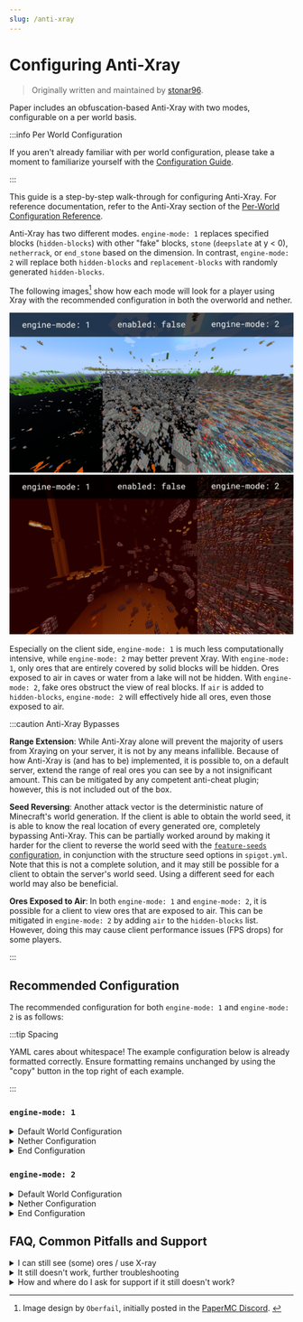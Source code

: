 ```yaml
---
slug: /anti-xray
---
```


# Configuring Anti-Xray

> Originally written and maintained by [stonar96](https://github.com/stonar96).

Paper includes an obfuscation-based Anti-Xray with two modes, configurable on a per world basis.

:::info Per World Configuration

If you aren't already familiar with per world configuration, please take a moment to familiarize
yourself with the [Configuration Guide](configuration.md).

:::

This guide is a step-by-step walk-through for configuring Anti-Xray. For reference documentation,
refer to the Anti-Xray section of the
[Per-World Configuration Reference](../reference/world-configuration.md#anti-xray).

Anti-Xray has two different modes. `engine-mode: 1` replaces specified blocks (`hidden-blocks`) with
other "fake" blocks, `stone` (`deepslate` at y < 0), `netherrack`, or `end_stone` based on the
dimension. In contrast, `engine-mode: 2` will replace both `hidden-blocks` and `replacement-blocks`
with randomly generated `hidden-blocks`.

The following images[^1] show how each mode will look for a player using Xray with the recommended
configuration in both the overworld and nether.

[^1]:
    Image design by `Oberfail`, initially posted in the
    [PaperMC Discord](https://discord.gg/papermc). ​

![Overworld Anti-Xray Comparison](assets/anti-xray-overworld.png)
![Nether Anti-Xray Comparison](assets/anti-xray-nether.png)

Especially on the client side, `engine-mode: 1` is much less computationally intensive, while
`engine-mode: 2` may better prevent Xray. With `engine-mode: 1`, only ores that are entirely covered
by solid blocks will be hidden. Ores exposed to air in caves or water from a lake will not be
hidden. With `engine-mode: 2`, fake ores obstruct the view of real blocks. If `air` is added to
`hidden-blocks`, `engine-mode: 2` will effectively hide all ores, even those exposed to air.

:::caution Anti-Xray Bypasses

**Range Extension**: While Anti-Xray alone will prevent the majority of users from Xraying on your
server, it is not by any means infallible. Because of how Anti-Xray is (and has to be) implemented,
it is possible to, on a default server, extend the range of real ores you can see by a not
insignificant amount. This can be mitigated by any competent anti-cheat plugin; however, this is not
included out of the box.

**Seed Reversing**: Another attack vector is the deterministic nature of Minecraft's world
generation. If the client is able to obtain the world seed, it is able to know the real location of
every generated ore, completely bypassing Anti-Xray. This can be partially worked around by making
it harder for the client to reverse the world seed with the
[`feature-seeds` configuration](../reference/world-configuration.md#feature-seeds), in conjunction
with the structure seed options in `spigot.yml`. Note that this is not a complete solution, and it
may still be possible for a client to obtain the server's world seed. Using a different seed for
each world may also be beneficial.

**Ores Exposed to Air**: In both `engine-mode: 1` and `engine-mode: 2`, it is possible for a client
to view ores that are exposed to air. This can be mitigated in `engine-mode: 2` by adding `air` to
the `hidden-blocks` list. However, doing this may cause client performance issues (FPS drops) for
some players.

:::

## Recommended Configuration

The recommended configuration for both `engine-mode: 1` and `engine-mode: 2` is as follows:

:::tip Spacing

YAML cares about whitespace! The example configuration below is already formatted correctly. Ensure
formatting remains unchanged by using the "copy" button in the top right of each example.

:::

### `engine-mode: 1`

<details>
  <summary>Default World Configuration</summary>

Replace the existing `anticheat.anti-xray` block in `paper-world-defaults.yml` with the following:

<!-- prettier-ignore -->
```yaml title="paper-world-defaults.yml"
anticheat:
  anti-xray:
    enabled: true
    engine-mode: 1
    hidden-blocks:
    # There's no chance to hide dungeon chests as they are entirely surrounded by air, but buried treasures will be hidden.
    - chest
    - coal_ore
    - deepslate_coal_ore
    - copper_ore
    - deepslate_copper_ore
    - raw_copper_block
    - diamond_ore
    - deepslate_diamond_ore
    - emerald_ore
    - deepslate_emerald_ore
    - gold_ore
    - deepslate_gold_ore
    - iron_ore
    - deepslate_iron_ore
    - raw_iron_block
    - lapis_ore
    - deepslate_lapis_ore
    - redstone_ore
    - deepslate_redstone_ore
    lava-obscures: false
    # As of 1.18 some ores are generated much higher.
    # Please adjust the max-block-height setting at your own discretion.
    # https://minecraft.fandom.com/wiki/Ore might be helpful.
    max-block-height: 64
    replacement-blocks:
    # The replacement-blocks list is not used in engine-mode: 1. Changing this will have no effect.
    - stone
    - oak_planks
    - deepslate
    update-radius: 2
    use-permission: false
```

</details>

<details>
  <summary>Nether Configuration</summary>

Copy and paste into your `paper-world.yml` within your nether world folder. See the
[Configuration Guide](configuration.md) for more information.

<!-- prettier-ignore -->
```yml title="world_nether/paper-world.yml"
anticheat:
  anti-xray:
    enabled: true
    engine-mode: 1
    hidden-blocks:
    - ancient_debris
    - nether_gold_ore
    - nether_quartz_ore
    lava-obscures: false
    max-block-height: 128
    replacement-blocks: []
    update-radius: 2
    use-permission: false
```

</details>

<details>
  <summary>End Configuration</summary>

Copy and paste into your `paper-world.yml` within your end world folder. See the
[Configuration Guide](configuration.md) for more information.

<!-- prettier-ignore -->
```yml title="world_the_end/paper-world.yml"
anticheat:
  anti-xray:
    enabled: false
```

</details>

### `engine-mode: 2`

<details>
  <summary>Default World Configuration</summary>

Replace the existing `anticheat.anti-xray` block in `paper-world-defaults.yml` with the following:

<!-- prettier-ignore -->
```yaml title="paper-world-defaults.yml"
anticheat:
  anti-xray:
    enabled: true
    engine-mode: 2
    hidden-blocks:
    # You can add air here such that many holes are generated.
    # This works well against cave finders but may cause client FPS drops for all players.
    - air
    - copper_ore
    - deepslate_copper_ore
    - raw_copper_block
    - diamond_ore
    - deepslate_diamond_ore
    - gold_ore
    - deepslate_gold_ore
    - iron_ore
    - deepslate_iron_ore
    - raw_iron_block
    - lapis_ore
    - deepslate_lapis_ore
    - redstone_ore
    - deepslate_redstone_ore
    lava-obscures: false
    # As of 1.18 some ores are generated much higher.
    # Please adjust the max-block-height setting at your own discretion.
    # https://minecraft.fandom.com/wiki/Ore might be helpful.
    max-block-height: 64
    replacement-blocks:
    # Chest is a tile entity and can't be added to hidden-blocks in engine-mode: 2.
    # But adding chest here will hide buried treasures, if max-block-height is increased.
    - chest
    - amethyst_block
    - andesite
    - budding_amethyst
    - calcite
    - coal_ore
    - deepslate_coal_ore
    - deepslate
    - diorite
    - dirt
    - emerald_ore
    - deepslate_emerald_ore
    - granite
    - gravel
    - oak_planks
    - smooth_basalt
    - stone
    - tuff
    update-radius: 2
    use-permission: false
```

</details>

<details>
  <summary>Nether Configuration</summary>

Copy and paste into your `paper-world.yml` within your nether world folder. See the
[Configuration Guide](configuration.md) for more information.

<!-- prettier-ignore -->
```yml title="world_nether/paper-world.yml"
anticheat:
  anti-xray:
    enabled: true
    engine-mode: 2
    hidden-blocks:
    # See note about air and possible client performance issues above.
    - air
    - ancient_debris
    - bone_block
    - glowstone
    - magma_block
    - nether_bricks
    - nether_gold_ore
    - nether_quartz_ore
    - polished_blackstone_bricks
    lava-obscures: false
    max-block-height: 128
    replacement-blocks:
    - basalt
    - blackstone
    - gravel
    - netherrack
    - soul_sand
    - soul_soil
    update-radius: 2
    use-permission: false
```

</details>

<details>
  <summary>End Configuration</summary>

Copy and paste into your `paper-world.yml` within your end world folder. See the
[Configuration Guide](configuration.md) for more information.

<!-- prettier-ignore -->
```yml title="world_the_end/paper-world.yml"
anticheat:
  anti-xray:
    enabled: false
```

</details>

## FAQ, Common Pitfalls and Support

<details>
  <summary>I can still see (some) ores / use X-ray</summary>

As described above, there are several reasons why you might still see (some) ores even though you
have enabled Anti-Xray:

* The ores are above the configured `max-block-height` value.
* Anti-Xray cannot hide ores exposed to air or other transparent blocks (in caves for example). In
  principle this is also the case for `engine-mode: 2`, however, usually the fake ores obstruct the
  view of real blocks. Hiding those exposed ores too requires additional plugins.
* The `use-permission` option is enabled and you have the Anti-Xray bypass permission or you have
  operator status.
* The block type is missing in the configured block lists. This can be the result of using an
  outdated configuration file.

</details>

<details>
  <summary>It still doesn't work, further troubleshooting</summary>

* Make sure to always restart your server after making changes to the Anti-Xray configuration.
  Changes won't be applied automatically.
* Do not use the `/reload` command. To apply Anti-Xray configuration changes a restart is required.
* After restarting the server, verify that the configuration is applied correctly by inspecting the
  config sections with timings or spark.

</details>

<details>
  <summary>How and where do I ask for support if it still doesn't work?</summary>

If the above bullet points don't solve your problem or if you have further questions about
Anti-Xray, please don't hesitate to ask us on the [PaperMC Discord](https://discord.gg/papermc)
using the #paper-help channel. Please try to provide as much detail as possible about your problem.
"It doesn't work" isn't very helpful when asking for support. Describe what you want to achieve,
what you have tried, what you expect and what you observe. Ideally include a timings or spark link
and a picture what you observe in-game.

</details>
